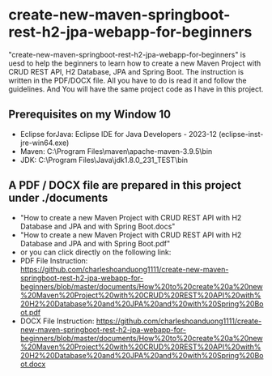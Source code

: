 # create-new-maven-springboot-rest-h2-jpa-webapp-for-beginners

"create-new-maven-springboot-rest-h2-jpa-webapp-for-beginners" is uesd to help the beginners to learn how to create a new Maven Project with CRUD REST API, H2 Database,  JPA and Spring Boot. The instruction is written in the PDF/DOCX file. All you have to do is read it and follow the guidelines. And You will have the same project code as I have in this project.

## Prerequisites on my Window 10
- Eclipse forJava: Eclipse IDE for Java Developers - 2023-12 (eclipse-inst-jre-win64.exe)
- Maven: C:\Program Files\maven\apache-maven-3.9.5\bin
- JDK: C:\Program Files\Java\jdk1.8.0_231_TEST\bin

## A PDF / DOCX file are prepared in this project under ./documents
- "How to create a new Maven Project with CRUD REST API with H2 Database and JPA and with Spring Boot.docs"
- "How to create a new Maven Project with CRUD REST API with H2 Database and JPA and with Spring Boot.pdf"
- or you can click directly on the following link:
- PDF File Instruction:    
https://github.com/charleshoanduong1111/create-new-maven-springboot-rest-h2-jpa-webapp-for-beginners/blob/master/documents/How%20to%20create%20a%20new%20Maven%20Project%20with%20CRUD%20REST%20API%20with%20H2%20Database%20and%20JPA%20and%20with%20Spring%20Boot.pdf
- DOCX File Instruction:
https://github.com/charleshoanduong1111/create-new-maven-springboot-rest-h2-jpa-webapp-for-beginners/blob/master/documents/How%20to%20create%20a%20new%20Maven%20Project%20with%20CRUD%20REST%20API%20with%20H2%20Database%20and%20JPA%20and%20with%20Spring%20Boot.docx

